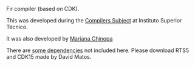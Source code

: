 Fir compiler (based on CDK).

This was developed during the [Compilers Subject](https://fenix.tecnico.ulisboa.pt/disciplinas/Com564511132646/2020-2021/2-semestre) at Instituto Superior Técnico.

It was also developed by [Mariana Chinopa](https://github.com/Chinopa)

There are [some dependencies](https://web.tecnico.ulisboa.pt/~david.matos/w/pt/index.php/Compiladores/Projecto_de_Compiladores/Material_de_Apoio_ao_Desenvolvimento?rdfrom=https%3A%2F%2Fwww.l2f.inesc-id.pt%2F%7Edavid%2Fwiki%2Fpt%2Findex.php%3Ftitle%3DCompiladores%2FProjecto_de_Compiladores%2FMaterial_de_Apoio_ao_Desenvolvimento%26redirect%3Dno) not included here. Please download RTS5 and CDK15 made by David Matos.